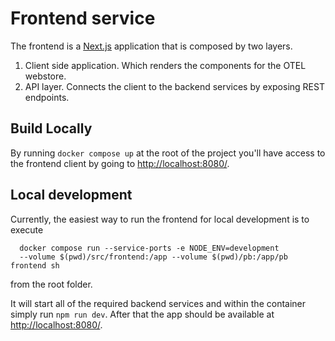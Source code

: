 # Frontend service

The frontend is a [Next.js](https://nextjs.org/) application that is composed
by two layers.

1. Client side application. Which renders the components for the OTEL webstore.
2. API layer. Connects the client to the backend services by exposing REST endpoints.

## Build Locally

By running `docker compose up` at the root of the project you'll have access to the
frontend client by going to <http://localhost:8080/>.

## Local development

Currently, the easiest way to run the frontend for local development is to execute

```shell
  docker compose run --service-ports -e NODE_ENV=development
  --volume $(pwd)/src/frontend:/app --volume $(pwd)/pb:/app/pb frontend sh
```

from the root folder.

It will start all of the required backend services
and within the container simply run `npm run dev`.
After that the app should be available at <http://localhost:8080/>.
